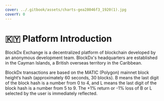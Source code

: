 ```yaml
---
cover: ../.gitbook/assets/charts-gea28046f3_1920(1).jpg
coverY: 0
---
```


# 🇰🇾 Platform Introduction

BlockDx Exchange is a decentralized platform of blockchain developed by an anonymous development team. BlockDx's headquarters are established in the Cayman Islands, a British overseas territory in the Caribbean.

BlockDx transactions are based on the MATIC (Polygon) mainnet block height‘s hash (approximately 60 seconds, 30 blocks). B means the last digit of the block hash is a number from 0 to 4, and L means the last digit of the block hash is a number from 5 to 9. The +1% return or -1% loss of B or L selected by the user is immediately reflected.
